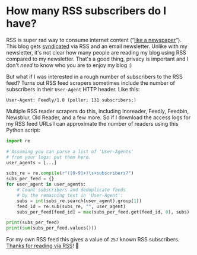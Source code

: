 # How many RSS subscribers do I have?

RSS is super rad way to consume internet content (“[like a newspaper](https://www.citationneeded.news/curate-with-rss)”). This blog gets [syndicated](https://indieweb.org/POSSE) via RSS and an email newsletter. Unlike with my newsletter, it's not clear how many
people are reading my blog using RSS compared to
my newsletter. That's a good thing, privacy is important and I don't *need* to know who you are to enjoy my blog :)

But what if I was interested in a rough number of subscribers to the RSS feed?
Turns out RSS feed scrapers sometimes include the number of subscribers in their `User-Agent` HTTP header. Like this:

```
User-Agent: Feedly/1.0 (poller; 131 subscribers;)
```

Multiple RSS reader scrapers do this, including Inoreader, Feedly, Feedbin, Newsblur, Old Reader, and a few more.
So if I download the access logs for my RSS feed URLs I can approximate the number
of readers using this Python script:

```python
import re

# Assuming you can parse a list of 'User-Agents'
# from your logs: put them here.
user_agents = [...]

subs_re = re.compile(r"([0-9]+)\s+subscribers?")
subs_per_feed = {}
for user_agent in user_agents:
    # Count subscribers and deduplicate feeds
    # by the remaining text in 'User-Agent':
    subs = int(subs_re.search(user_agent).group(1))
    feed_id = re.sub(subs_re, "", user_agent)
    subs_per_feed[feed_id] = max(subs_per_feed.get(feed_id, 0), subs)

print(subs_per_feed)
print(sum(subs_per_feed.values()))
```

For my own RSS feed this gives a value of `257` known RSS subscribers. <br> [Thanks for reading via RSS](http://sethmlarson.dev/feed)! 👋

